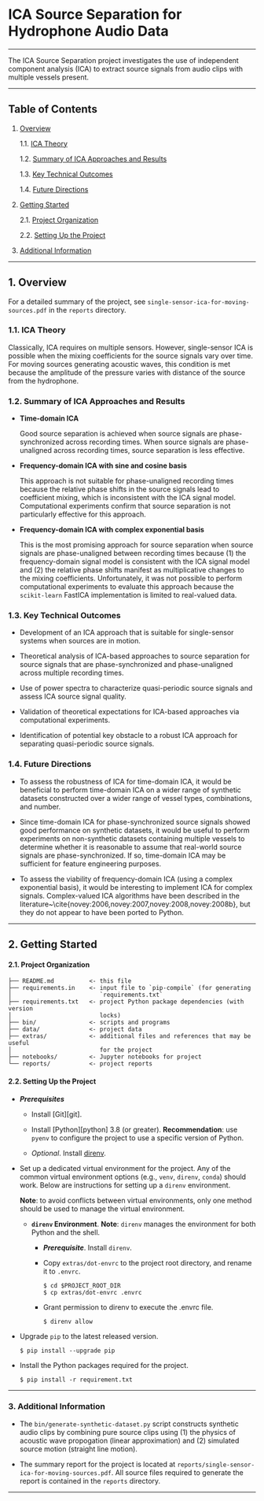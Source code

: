 ICA Source Separation for Hydrophone Audio Data
===============================================================================

-------------------------------------------------------------------------------

The ICA Source Separation project investigates the use of independent
component analysis (ICA) to extract source signals from audio clips with
multiple vessels present.

-------------------------------------------------------------------------------

Table of Contents
-----------------

1. [Overview][#1]

   1.1. [ICA Theory][#1.1]

   1.2. [Summary of ICA Approaches and Results][#1.2]

   1.3. [Key Technical Outcomes][#1.3]

   1.4. [Future Directions][#1.4]

2. [Getting Started][#2]

   2.1. [Project Organization][#2.1]

   2.2. [Setting Up the Project][#2.2]

3. [Additional Information][#3]

-------------------------------------------------------------------------------

## 1. Overview

For a detailed summary of the project, see
`single-sensor-ica-for-moving-sources.pdf` in the `reports` directory.

### 1.1. ICA Theory

Classically, ICA requires on multiple sensors. However, single-sensor ICA is
possible when the mixing coefficients for the source signals vary over time.
For moving sources generating acoustic waves, this condition is met because
the amplitude of the pressure varies with distance of the source from the
hydrophone.

### 1.2. Summary of ICA Approaches and Results

* __Time-domain ICA__

  Good source separation is achieved when source signals are phase-synchronized
  across recording times. When source signals are phase-unaligned across
  recording times, source separation is less effective.

* __Frequency-domain ICA with sine and cosine basis__

  This approach is not suitable for phase-unaligned recording times because the
  relative phase shifts in the source signals lead to coefficient mixing, which
  is inconsistent with the ICA signal model. Computational experiments confirm
  that source separation is not particularly effective for this approach.

* __Frequency-domain ICA with complex exponential basis__

  This is the most promising approach for source separation when source
  signals are phase-unaligned between recording times because (1) the
  frequency-domain signal model is consistent with the ICA signal model and
  (2) the relative phase shifts manifest as multiplicative changes to the
  mixing coefficients. Unfortunately, it was not possible to perform
  computational experiments to evaluate this approach because the `scikit-learn`
  FastICA implementation is limited to real-valued data.

### 1.3. Key Technical Outcomes

* Development of an ICA approach that is suitable for single-sensor systems
  when sources are in motion.

* Theoretical analysis of ICA-based approaches to source separation for source
signals that are phase-synchronized and phase-unaligned across multiple recording
times.

* Use of power spectra to characterize quasi-periodic source signals and assess
ICA source signal quality.

* Validation of theoretical expectations for ICA-based approaches via computational
experiments.

* Identification of potential key obstacle to a robust ICA approach for separating
quasi-periodic source signals.

### 1.4. Future Directions

* To assess the robustness of ICA for time-domain ICA, it would be beneficial to
        perform time-domain ICA on a wider range of synthetic datasets constructed over a
        wider range of vessel types, combinations, and number.

* Since time-domain ICA for phase-synchronized source signals showed good
        performance on synthetic datasets, it would be useful to perform experiments
        on non-synthetic datasets containing multiple vessels to determine whether it
        is reasonable to assume that real-world source signals are phase-synchronized.
        If so, time-domain ICA may be sufficient for feature engineering purposes.

* To assess the viability of frequency-domain ICA (using a complex exponential
        basis), it would be interesting to implement ICA for complex signals.
        Complex-valued ICA algorithms have been described in the
        literature~\cite{novey:2006,novey:2007,novey:2008,novey:2008b}, but they do not
        appear to have been ported to Python.

-------------------------------------------------------------------------------

## 2. Getting Started

#### 2.1. Project Organization

```
├── README.md          <- this file
├── requirements.in    <- input file to `pip-compile` (for generating
│                         `requirements.txt`
├── requirements.txt   <- project Python package dependencies (with version
│                         locks)
├── bin/               <- scripts and programs
├── data/              <- project data
├── extras/            <- additional files and references that may be useful
│                         for the project
├── notebooks/         <- Jupyter notebooks for project
└── reports/           <- project reports
```

#### 2.2. Setting Up the Project

* ___Prerequisites___

  * Install [Git][git].

  * Install [Python][python] 3.8 (or greater). __Recommendation__: use `pyenv`
    to configure the project to use a specific version of Python.

   * _Optional_. Install [direnv][direnv].

* Set up a dedicated virtual environment for the project. Any of the common
  virtual environment options (e.g., `venv`, `direnv`, `conda`) should work.
  Below are instructions for setting up a `direnv` environment.

  __Note__: to avoid conflicts between virtual environments, only one method
  should be used to manage the virtual environment.

  * __`direnv` Environment__. __Note__: `direnv` manages the environment for
    both Python and the shell.

    * ___Prerequisite___. Install `direnv`.

    * Copy `extras/dot-envrc` to the project root directory, and rename it to
      `.envrc`.

      ```shell
      $ cd $PROJECT_ROOT_DIR
      $ cp extras/dot-envrc .envrc
      ```

    * Grant permission to direnv to execute the .envrc file.

      ```shell
      $ direnv allow
      ```

* Upgrade `pip` to the latest released version.

  ```shell
  $ pip install --upgrade pip
  ```

* Install the Python packages required for the project.

  ```shell
  $ pip install -r requirement.txt
  ```

-------------------------------------------------------------------------------

### 3. Additional Information

* The `bin/generate-synthetic-dataset.py` script constructs synthetic audio
  clips by combining pure source clips using (1) the physics of acoustic wave
  propogation (linear approximation) and (2) simulated source motion
  (straight line motion).

* The summary report for the project is located at
  `reports/single-sensor-ica-for-moving-sources.pdf`. All source files required
  to generate the report is contained in the `reports` directory.

-------------------------------------------------------------------------------

[----------------------------- INTERNAL LINKS -----------------------------]: #

[#1]: #1-overview
[#1.1]: #11-ica-theory
[#1.2]: #12-summary-of-ica-approaches-and-results
[#1.3]: #13-key-technical-outcomes
[#1.4]: #14-future-directions

[#2]: #2-getting-started
[#2.1]: #21-project-organization
[#2.2]: #22-setting-up-the-project

[#3]: #3-additional-information

[---------------------------- REPOSITORY LINKS ----------------------------]: #


[----------------------------- EXTERNAL LINKS -----------------------------]: #

[direnv]: https://direnv.net/
